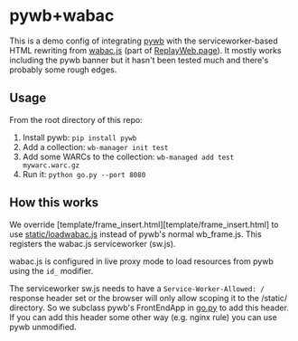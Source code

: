 pywb+wabac
==========

This is a demo config of integrating [pywb](https://github.com/webrecorder/pywb) with the serviceworker-based HTML rewriting from [wabac.js](https://github.com/webrecorder/wabac.js) (part of [ReplayWeb.page](https://github.com/webrecorder/replayweb.page)). It mostly works including the pywb banner but it hasn't been tested much and there's probably some rough edges.


Usage
-----

From the root directory of this repo:

1. Install pywb: `pip install pywb`
2. Add a collection: `wb-manager init test`
3. Add some WARCs to the collection: `wb-managed add test mywarc.warc.gz`
4. Run it: `python go.py --port 8080`

How this works
--------------

We override [template/frame_insert.html][template/frame_insert.html] to use [static/loadwabac.js](static/loadwabac.js)
instead of pywb's normal wb_frame.js. This registers the wabac.js serviceworker (sw.js).

wabac.js is configured in live proxy mode to load resources from pywb using the `id_` modifier.

The serviceworker sw.js needs to have a `Service-Worker-Allowed: /` response header set or the browser will
only allow scoping it to the /static/ directory. So we subclass
pywb's FrontEndApp in [go.py](go.py) to add this header. If you can add this header some other way
(e.g. nginx rule) you can use pywb unmodified.
